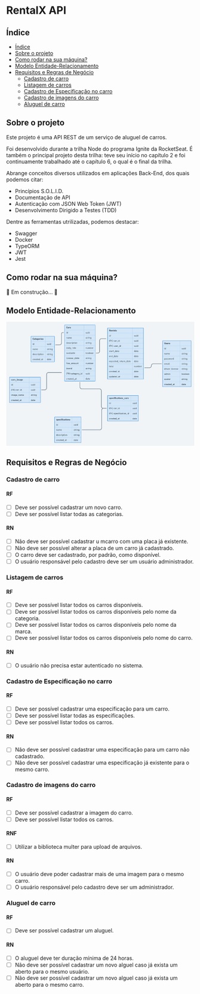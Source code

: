 # RentalX API

## Índice

<!-- ts -->
   * [Índice](#índice)
   * [Sobre o projeto](#sobre-o-projeto)
   * [Como rodar na sua máquina?](#como-rodar-na-sua-máquina)
   * [Modelo Entidade-Relacionamento](#modelo-entidade-relacionamento)
   * [Requisitos e Regras de Negócio](#requisitos-e-regras-de-negócio)
      * [Cadastro de carro](#cadastro-de-carro)
      * [Listagem de carros](#listagem-de-carros)
      * [Cadastro de Especificação no carro](#cadastro-de-especificação-no-carro)
      * [Cadastro de imagens do carro](#cadastro-de-imagens-do-carro)
      * [Aluguel de carro](#aluguel-de-carro)
<!-- te -->

## Sobre o projeto

Este projeto é uma API REST de um serviço de aluguel de carros.

Foi desenvolvido durante a trilha Node do programa Ignite da RocketSeat. É também o principal projeto desta trilha: teve seu início no capítulo 2 e foi continuamente trabalhado até o capítulo 6, o qual é o final da trilha.

Abrange conceitos diversos utilizados em aplicações Back-End, dos quais podemos citar:

- Princípios S.O.L.I.D.
- Documentação de API
- Autenticação com JSON Web Token (JWT)
- Desenvolvimento Dirigido a Testes (TDD)

Dentre as ferramentas utrilizadas, podemos destacar:

- Swagger
- Docker
- TypeORM
- JWT
- Jest

## Como rodar na sua máquina?

🚧 Em construção...  🚧

## Modelo Entidade-Relacionamento

<img
  alt="Imagem contendo o Modelo Entidade-Relacionamento da API RentalX. Contém as seguintes tabelas, nomeadas em inglês utilizando o padrão de nomenclatura snake case: cars, cars_image, categories, specifications, specifications_cars, users e rentals."
  title="Modelo Entidade-Relacionamento da API RentalX"
  src="./assets/diagrama.png"
/>

## Requisitos e Regras de Negócio

### Cadastro de carro

#### RF
- [ ] Deve ser possível cadastrar um novo carro.
- [ ] Deve ser possível listar todas as categorias.

#### RN
- [ ] Não deve ser possível cadastrar u mcarro com uma placa já existente.
- [ ] Não deve ser possível alterar a placa de um carro já cadastrado.
- [ ] O carro deve ser cadastrado, por padrão, como disponível.
- [ ] O usuário responsável pelo cadastro deve ser um usuário administrador.

### Listagem de carros

#### RF
- [ ] Deve ser possível listar todos os carros disponíveis.
- [ ] Deve ser possível listar todos os carros disponíveis pelo nome da categoria.
- [ ] Deve ser possível listar todos os carros disponíveis pelo nome da marca.
- [ ] Deve ser possível listar todos os carros disponíveis pelo nome do carro.

#### RN
- [ ] O usuário não precisa estar autenticado no sistema.

### Cadastro de Especificação no carro

#### RF
- [ ] Deve ser possível cadastrar uma especificação para um carro.
- [ ] Deve ser possível listar todas as especificações.
- [ ] Deve ser possível listar todos os carros.

#### RN
- [ ] Não deve ser possível cadastrar uma especificação para um carro não cadastrado.
- [ ] Não deve ser possível cadastrar uma especificação já existente para o mesmo carro.

### Cadastro de imagens do carro

#### RF
- [ ] Deve ser possível cadastrar a imagem do carro.
- [ ] Deve ser possível listar todos os carros.

#### RNF
- [ ] Utilizar a biblioteca multer para upload de arquivos.

#### RN
- [ ] O usuário deve poder cadastrar mais de uma imagem para o mesmo carro.
- [ ] O usuário responsável pelo cadastro  deve ser um administrador.

### Aluguel de carro

#### RF
- [ ] Deve ser possível cadastrar um aluguel.

#### RN

- [ ] O aluguel deve ter duração mínima de 24 horas.
- [ ] Não deve ser possível cadastrar um novo alguel caso já exista um aberto para o mesmo usuário.
- [ ] Não deve ser possível cadastrar um novo alguel caso já exista um aberto para o mesmo carro.